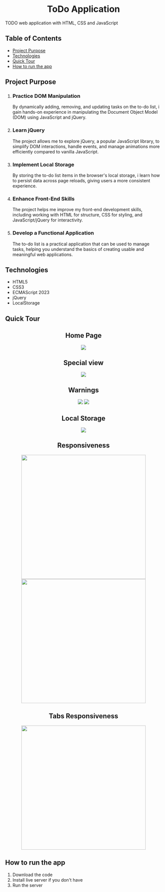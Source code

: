 <h1 align="center">ToDo Application</h1>

TODO web application with HTML, CSS and JavaScript

## Table of Contents
* [Project Purpose](#project-purpose)
* [Technologies](#technologies)
* [Quick Tour](#quick-tour)
* [How to run the app](#how-to-run-the-app)


## Project Purpose


1. <h3>Practice DOM Manipulation</h3>By dynamically adding, removing, and updating tasks on the to-do list, i gain hands-on experience in manipulating the Document Object Model (DOM) using JavaScript and jQuery.

2. <h3>Learn jQuery</h3>The project allows me to explore jQuery, a popular JavaScript library, to simplify DOM interactions, handle events, and manage animations more efficiently compared to vanilla JavaScript.

3. <h3>Implement Local Storage</h3>By storing the to-do list items in the browser's local storage, i learn how to persist data across page reloads, giving users a more consistent experience.

4. <h3>Enhance Front-End Skills</h3>The project helps me improve my front-end development skills, including working with HTML for structure, CSS for styling, and JavaScript/jQuery for interactivity.

5. <h3>Develop a Functional Application</h3>The to-do list is a practical application that can be used to manage tasks, helping you understand the basics of creating usable and meaningful web applications.

## Technologies
* HTML5
* CSS3
* ECMAScript 2023
* jQuery
* LocalStorage


## Quick Tour
<h2 align="center">Home Page</h2>
<p align="center">
    <img src="./images/home.png" >
</p>
<h2 align="center">Special view</h2>
<p align="center">
    <img src="./images/special.png">
</p>
<h2 align="center">Warnings</h2>
<p align="center">
    <img src="./images/warning1.png" >
    <img src="./images/warning2.png" >
</p>
<h2 align="center">Local Storage</h2>
<p align="center">
    <img src="./images/local.png" >
</p>

<h2 align="center">Responsiveness</h2>
<p align="center">
    <img src="./images/anderiod.png" height="400">
    <img src="./images/ios.png" height="400">
</p>

<h2 align="center">Tabs Responsiveness</h2>
<p align="center">
    <img src="./images/tab.png" height="400">
</p>


## How to run the app
1. Download the code
2. Install live server if you don't have
3. Run the server





